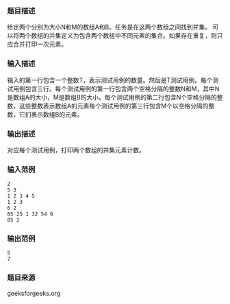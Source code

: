 ### 题目描述
给定两个分别为大小N和M的数组A和B。任务是在这两个数组之间找到并集。 可以将两个数组的并集定义为包含两个数组中不同元素的集合。如果存在重复，则只应合并打印一次元素。
### 输入描述
输入的第一行包含一个整数T，表示测试用例的数量。然后是T测试用例。每个测试用例包含三行。每个测试用例的第一行包含两个空格分隔的整数N和M，其中N是数组A的大小，M是数组B的大小。每个测试用例的第二行包含N个空格分隔的整数，这些整数表示数组A的元素每个测试用例的第三行包含M个以空格分隔的整数，它们表示数组B的元素。
### 输出描述
对应每个测试用例，打印两个数组的并集元素计数。
### 输入范例
```
2
5 3
1 2 3 4 5
1 2 3
6 2
85 25 1 32 54 6
85 2
```
### 输出范例
```
5
7
```
### 题目来源
geeksforgeeks.org

